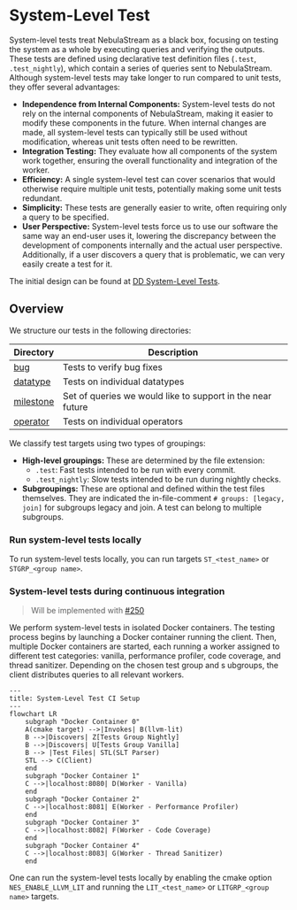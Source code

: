 # System-Level Test

System-level tests treat NebulaStream as a black box, focusing on testing the system as a whole by executing queries
and verifying the outputs. These tests are defined using declarative test definition files (`.test`, `.test_nightly`),
which contain a series of queries sent to NebulaStream. Although system-level tests may take longer to run compared
to unit tests, they offer several advantages:

- **Independence from Internal Components:** System-level tests do not rely on the internal components of NebulaStream, making it easier to modify these components in the future. When internal changes are made, all system-level tests can typically still be used without modification, whereas unit tests often need to be rewritten.
- **Integration Testing:** They evaluate how all components of the system work together, ensuring the overall functionality and integration of the worker.
- **Efficiency:** A single system-level test can cover scenarios that would otherwise require multiple unit tests, potentially making some unit tests redundant.
- **Simplicity:** These tests are generally easier to write, often requiring only a query to be specified.
- **User Perspective:** System-level tests force us to use our software the same way an end-user uses it, lowering the discrepancy between the development of components internally and the actual user perspective. Additionally, if a user discovers a query that is problematic, we can very easily create a test for it.

The initial design can be found at [DD System-Level Tests]().


## Overview
We structure our tests in the following directories:

| Directory                     | Description                                                             |
|-------------------------------|-------------------------------------------------------------------------|
| [bug](bug)                    | Tests to verify bug fixes                                               |
| [datatype](datatype)          | Tests on individual datatypes                                           |
| [milestone](milestone)        | Set of queries we would like to support in the near future              |
| [operator](operator)          | Tests on individual operators                                           |

We classify test targets using two types of groupings:

- **High-level groupings:** These are determined by the file extension:
    - `.test`: Fast tests intended to be run with every commit.
    - `.test_nightly`: Slow tests intended to be run during nightly checks.
- **Subgroupings:** These are optional and defined within the test files themselves. 
    They are indicated the in-file-comment `# groups: [legacy, join]` for subgroups legacy and join.
    A test can belong to multiple subgroups.



### Run system-level tests locally

To run system-level tests locally, you can run targets `ST_<test_name>` or `STGRP_<group name>`.



### System-level tests during continuous integration
> Will be implemented with [#250](https://github.com/nebulastream/nebulastream-public/issues/250)

We perform system-level tests in isolated Docker containers. The testing process begins by launching a Docker container 
running the client. Then, multiple Docker containers are started, each running a worker assigned to different test 
categories: vanilla, performance profiler, code coverage, and thread sanitizer. Depending on the chosen test group and s
ubgroups, the client distributes queries to all relevant workers.

``` mermaid
---
title: System-Level Test CI Setup
---
flowchart LR
    subgraph "Docker Container 0"
    A(cmake target) -->|Invokes| B(llvm-lit)
    B -->|Discovers| Z[Tests Group Nightly]
    B -->|Discovers| U[Tests Group Vanilla]
    B --> |Test Files| STL(SLT Parser)
    STL --> C(Client)
    end
    subgraph "Docker Container 1"
    C -->|localhost:8080| D(Worker - Vanilla)
    end
    subgraph "Docker Container 2"
    C -->|localhost:8081| E(Worker - Performance Profiler)
    end
    subgraph "Docker Container 3"
    C -->|localhost:8082| F(Worker - Code Coverage)
    end
    subgraph "Docker Container 4"
    C -->|localhost:8083| G(Worker - Thread Sanitizer)
    end
```

One can run the system-level tests locally by enabling the cmake option `NES_ENABLE_LLVM_LIT` and running the `LIT_<test_name>` or
`LITGRP_<group name>` targets.
